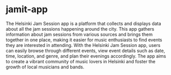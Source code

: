 # jamit-app

The Helsinki Jam Session app is a platform that collects and displays data about all the jam sessions happening around the city. This app gathers information about jam sessions from various sources and brings them together in one place, making it easier for music enthusiasts to find events they are interested in attending. With the Helsinki Jam Session app, users can easily browse through different events, view event details such as date, time, location, and genre, and plan their evenings accordingly. The app aims to create a vibrant community of music lovers in Helsinki and foster the growth of local musicians and bands.
